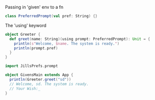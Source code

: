 Passing in 'given' env to a fn
```scala
class PreferredPrompt(val pref: String) {}
```
The 'using' keyword
```scala
object Greeter {
  def greet(name: String)(using prompt: PreferredPrompt): Unit = {
    println(s"Welcome, $name. The system is ready.")
    println(prompt.pref)
  }
}
```
```scala
import JillsPrefs.prompt

object GivensMain extends App {
  println(Greeter.greet("sd"))
  // Welcome, sd. The system is ready.
  // Your Wish:_
}
```
